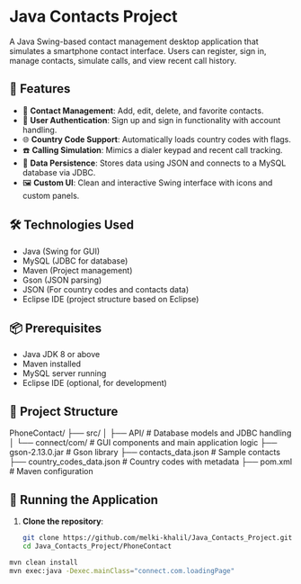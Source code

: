 # Java Contacts Project

A Java Swing-based contact management desktop application that simulates a smartphone contact interface. Users can register, sign in, manage contacts, simulate calls, and view recent call history.

## 🧩 Features

- 📱 **Contact Management**: Add, edit, delete, and favorite contacts.
- 🔐 **User Authentication**: Sign up and sign in functionality with account handling.
- 🌐 **Country Code Support**: Automatically loads country codes with flags.
- ☎️ **Calling Simulation**: Mimics a dialer keypad and recent call tracking.
- 💾 **Data Persistence**: Stores data using JSON and connects to a MySQL database via JDBC.
- 🖼️ **Custom UI**: Clean and interactive Swing interface with icons and custom panels.

## 🛠️ Technologies Used

- Java (Swing for GUI)
- MySQL (JDBC for database)
- Maven (Project management)
- Gson (JSON parsing)
- JSON (For country codes and contacts data)
- Eclipse IDE (project structure based on Eclipse)

## 📦 Prerequisites

- Java JDK 8 or above
- Maven installed
- MySQL server running
- Eclipse IDE (optional, for development)

## 📁 Project Structure
PhoneContact/
├── src/
│ ├── API/ # Database models and JDBC handling
│ └── connect/com/ # GUI components and main application logic
├── gson-2.13.0.jar # Gson library
├── contacts_data.json # Sample contacts
├── country_codes_data.json # Country codes with metadata
├── pom.xml # Maven configuration

## 🧪 Running the Application

1. **Clone the repository**:
   ```bash
   git clone https://github.com/melki-khalil/Java_Contacts_Project.git
   cd Java_Contacts_Project/PhoneContact
 ```bash
mvn clean install
mvn exec:java -Dexec.mainClass="connect.com.loadingPage"

